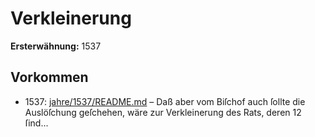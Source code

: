 # Verkleinerung

**Ersterwähnung:** 1537

## Vorkommen
- 1537: [jahre/1537/README.md](../jahre/1537/README.md) – Daß aber vom Biſchof auch
ſollte die Auslöſchung geſchehen, wäre zur Verkleinerung
des Rats, deren 12 ſind...
